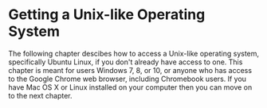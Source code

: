 # Getting a Unix-like Operating System

The following chapter descibes how to access a Unix-like operating system,
specifically Ubuntu Linux, if you don't already have access to one. This chapter
is meant for users Windows 7, 8, or 10, or anyone who has access to the Google
Chrome web browser, including Chromebook users. If you have
Mac OS X or Linux installed on your computer then you can move on to the next
chapter.

